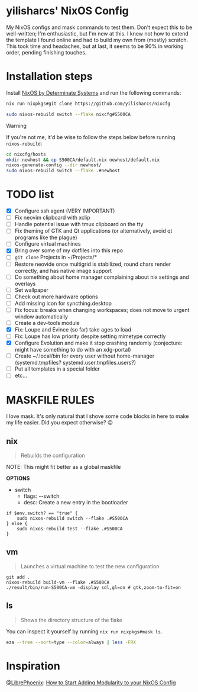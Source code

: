# yilisharcs' NixOS Config

My NixOS configs and mask commands to test them. Don't expect this to be well-written; I'm enthusiastic, but I'm new at this. I knew not how to extend the template I found online and had to build my own from (mostly) scratch. This took time and headaches, but at last, it seems to be 90% in working order, pending finishing touches.

# Installation steps

Install [NixOS by Determinate Systems](https://github.com/DeterminateSystems/nixos-iso) and run the following commands:

```sh
nix run nixpkgs#git clone https://github.com/yilisharcs/nixcfg

sudo nixos-rebuild switch --flake nixcfg#S500CA
```

> [!WARNING]
>
> If you're not me, it'd be wise to follow the steps below before running `nixos-rebuild`:

```sh
cd nixcfg/hosts
mkdir newhost && cp S500CA/default.nix newhost/default.nix
nixos-generate-config --dir newhost/
sudo nixos-rebuild switch --flake .#newhost
```

# TODO list

- [x] Configure ssh agent (VERY IMPORTANT)
- [ ] Fix neovim clipboard with xclip
- [ ] Handle potential issue with tmux clipboard on the tty
- [ ] Fix theming of GTK and Qt applications (or alternatively, avoid qt programs like the plague)
- [ ] Configure virtual machines
- [x] Bring over some of my dotfiles into this repo
- [ ] `git clone` Projects in ~/Projects/*
- [ ] Restore neovide once multigrid is stabilized, round chars render correctly, and has native image support
- [ ] Do something about home manager complaining about nix settings and overlays
- [ ] Set wallpaper
- [ ] Check out more hardware options
- [ ] Add missing icon for syncthing.desktop
- [ ] Fix focus: breaks when changing workspaces; does not move to urgent window automatically
- [ ] Create a dev-tools module
- [x] Fix: Loupe and Evince (so far) take ages to load
- [ ] Fix: Loupe has low priority despite setting mimetype correctly
- [x] Configure Evolution and make it stop crashing randomly (conjecture: might have something to do with an xdg-portal)
- [ ] Create ~/.local/bin for every user without home-manager (systemd.tmpfiles? systemd.user.tmpfiles.users?)
- [ ] Put all templates in a special folder
- [ ] etc...

# MASKFILE RULES

I love mask. It's only natural that I shove some code blocks in here to make my life easier. Did you expect otherwise? 😉

## nix

> Rebuilds the configuration

NOTE: This might fit better as a global maskfile

**OPTIONS**
* switch
  * flags: --switch
  * desc: Create a new entry in the bootloader

```nu
if $env.switch? == "true" {
	sudo nixos-rebuild switch --flake .#S500CA
} else {
	sudo nixos-rebuild test --flake .#S500CA
}
```

## vm

> Launches a virtual machine to test the new configuration

```nu
git add .
nixos-rebuild build-vm --flake .#S500CA
./result/bin/run-S500CA-vm -display sdl,gl=on # gtk,zoom-to-fit=on
```

## ls

> Shows the directory structure of the flake

You can inspect it yourself by running `nix run nixpkgs#mask ls`.

```sh
eza --tree --sort=type --color=always | less -FRX
```

# Inspiration

[@LibrePhoenix](https://www.youtube.com/@librephoenix): [How to Start Adding Modularity to your NixOS Config](https://www.youtube.com/watch?v=bV3hfalcSKs)
